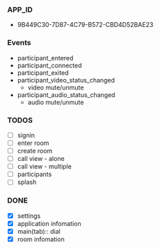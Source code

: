 ### APP_ID

- 9B449C30-7D87-4C79-B572-CBD4D52BAE23

### Events

- participant_entered
- participant_connected
- participant_exited
- participant_video_status_changed
  - video mute/unmute
- participant_audio_status_changed
  - audio mute/unmute

### TODOS

- [ ] signin
- [ ] enter room
- [ ] create room
- [ ] call view - alone
- [ ] call view - multiple
- [ ] participants
- [ ] splash

### DONE

- [x] settings
- [x] application infomation
- [x] main(tab):: dial
- [x] room infomation
